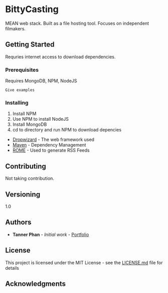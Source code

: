 # BittyCasting

MEAN web stack. Built as a file hosting tool. Focuses on independent filmakers. 

## Getting Started

Requries internet access to download dependencies. 

### Prerequisites

Requires MongoDB, NPM, NodeJS

```
Give examples
```

### Installing

1. Install NPM 
2. Use NPM to install NodeJS
3. Install MongoDB
4. cd to directory and run NPM to download depencies

* [Dropwizard](http://www.dropwizard.io/1.0.2/docs/) - The web framework used
* [Maven](https://maven.apache.org/) - Dependency Management
* [ROME](https://rometools.github.io/rome/) - Used to generate RSS Feeds

## Contributing

Not taking contribution.

## Versioning

1.0

## Authors

* **Tanner Phan** - *Initial work* - [Portfolio](https://tannerphan.me)

## License

This project is licensed under the MIT License - see the [LICENSE.md](LICENSE.md) file for details

## Acknowledgments
